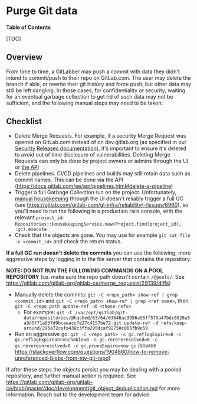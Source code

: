 # Purge Git data

**Table of Contents**

[TOC]

## Overview

From time to time, a GitLabber may push a commit with data they didn't intend to commit/push to their repo on GitLab.com. The user may delete the branch if able, or rewrite their git history and force push, but other data may still be left dangling. In those cases, for confidentiality or security, waiting for an eventual garbage collection to get rid of such data may not be sufficient, and the following manual steps may need to be taken:

## Checklist

- Delete Merge Requests. For example, if a security Merge Request was opened on GitLab.com instead of on dev.gitlab.org (as specified in our [Security Releases documentation](https://gitlab.com/gitlab-org/release/docs/blob/master/general/security/developer.md)), it's important to ensure it's deleted to avoid out of time disclosure of vulnerabilities. Deleting Merge Requests can only be done by project owners or admins through the UI or [the API](https://docs.gitlab.com/ee/api/merge_requests.html#delete-a-merge-request)
- Delete pipelines. CI/CD pipelines and builds may still retain data such as commit names. This can be done via the API (<https://docs.gitlab.com/ee/api/pipelines.html#delete-a-pipeline>)
- Trigger a full Garbage Collection run on the project. Unfortunately, [manual housekeeping](https://docs.gitlab.com/ee/administration/housekeeping.html#manual-housekeeping) through the UI doesn't reliably trigger a full GC (see <https://gitlab.com/gitlab-com/gl-infra/reliability/-/issues/6960>), so you'll need to run the following in a production rails console, with the relevant `project_id`: `Repositories::HousekeepingService.new(Project.find(project_id), :gc).execute`
- Check that the objects are gone. You may use for example `git cat-file -e <commit_id>` and check the return status.

**If a full GC run doesn't delete the commits** you can use the following, more aggressive steps by logging in to the file server that contains the repository:

**NOTE: DO NOT RUN THE FOLLOWING COMMANDS ON A POOL REPOSITORY** (i.e. make sure the repo path doesn't contain `/@pools/`. See <https://gitlab.com/gitlab-org/gitlab-ce/merge_requests/29139/diffs>)

- Manually delete the commits: `git -C <repo_path> show-ref | grep <commit_id>` and `git -C <repo_path> show-ref | grep <ref name>`, then `git -C <repo_path update-ref -d <those refs>`
  - For example: `git -C /var/opt/gitlab/git-data/repositories/@hashed/63/64/63646ac9956a95ff579a47bdc6826a5a9d5f71a937d9bceeacc7e27c4157be72.git update-ref -d refs/keep-around/295a72cefa438c3ffa295dcaf92750c065fb9e59`
- Run an aggressive gc: `git -C <repo_path> -c gc.reflogExpire=0 -c gc.reflogExpireUnreachable=0 -c gc.rerereresolved=0 -c gc.rerereunresolved=0 -c gc.pruneExpire=now gc` (source <https://stackoverflow.com/questions/1904860/how-to-remove-unreferenced-blobs-from-my-git-repo>)

If after these steps the objects persist you may be dealing with a pooled repository, and further manual action is required. See <https://gitlab.com/gitlab-org/gitlab-ce/blob/master/doc/development/git_object_deduplication.md> for more information. Reach out to the development team for advice.
